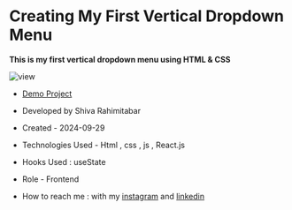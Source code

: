 # Creating My First Vertical Dropdown Menu

**This is my first vertical dropdown menu using HTML & CSS**

![view](https://github.com/user-attachments/assets/6d58d945-195b-430c-bdc9-f861bb002bbc)



- [Demo Project](https://rahimitabarshiva.github.io/Creating-My-First-Vertical-Dropdown-Menu/)

- Developed by Shiva Rahimitabar

- Created - 2024-09-29

- Technologies Used - Html , css , js , React.js

- Hooks Used : useState 

- Role - Frontend

- How to reach me : with my [instagram](https://www.instagram.com/shiva.rahimitabar.dev) and [linkedin](https://www.linkedin.com/in/shiva-rahimitabar-7477b432b)

